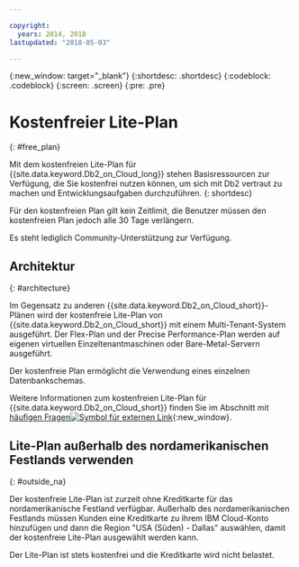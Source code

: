```yaml
---

copyright:
  years: 2014, 2018
lastupdated: "2018-05-03"

---
```


<!-- Attribute definitions --> 
{:new_window: target="_blank"}
{:shortdesc: .shortdesc}
{:codeblock: .codeblock}
{:screen: .screen}
{:pre: .pre}

# Kostenfreier Lite-Plan
{: #free_plan}

Mit dem kostenfreien Lite-Plan für {{site.data.keyword.Db2_on_Cloud_long}} stehen Basisressourcen zur Verfügung, die Sie kostenfrei nutzen können, um sich mit Db2 vertraut zu machen und Entwicklungsaufgaben durchzuführen.
{: shortdesc}

Für den kostenfreien Plan gilt kein Zeitlimit, die Benutzer müssen den kostenfreien Plan jedoch alle 30 Tage verlängern.

Es steht lediglich Community-Unterstützung zur Verfügung. 
 
## Architektur
{: #architecture}

Im Gegensatz zu anderen {{site.data.keyword.Db2_on_Cloud_short}}-Plänen wird der kostenfreie Lite-Plan von {{site.data.keyword.Db2_on_Cloud_short}} mit einem Multi-Tenant-System ausgeführt. Der Flex-Plan und der Precise Performance-Plan werden auf eigenen virtuellen Einzeltenantmaschinen oder Bare-Metal-Servern ausgeführt.
 
Der kostenfreie Plan ermöglicht die Verwendung eines einzelnen Datenbankschemas.

Weitere Informationen zum kostenfreien Lite-Plan für {{site.data.keyword.Db2_on_Cloud_short}} finden Sie im Abschnitt mit [häufigen Fragen![Symbol für externen Link](../../icons/launch-glyph.svg "Symbol für externen Link")](https://ibm.biz/db2oc_free_plan_faq){:new_window}.

## Lite-Plan außerhalb des nordamerikanischen Festlands verwenden
{: #outside_na}

Der kostenfreie Lite-Plan ist zurzeit ohne Kreditkarte für das nordamerikanische Festland verfügbar. Außerhalb des nordamerikanischen Festlands müssen Kunden eine Kreditkarte zu ihrem IBM Cloud-Konto hinzufügen und dann die Region "USA (Süden) - Dallas" auswählen, damit der kostenfreie Lite-Plan ausgewählt werden kann.

Der Lite-Plan ist stets kostenfrei und die Kreditkarte wird nicht belastet.
